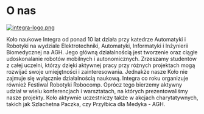 # O nas

[![integra-logo.png](https://i.postimg.cc/T2NmZ0t5/integra-logo.png)](http://www.integra.agh.edu.pl/)

Koło naukowe Integra od ponad 10 lat działa przy katedrze Automatyki i Robotyki na wydziale Elektrotechniki, Automatyki, Informatyki i Inżynierii Biomedycznej na AGH. Jego główną działalnością jest tworzenie oraz ciągłe udoskonalanie robotów mobilnych i autonomicznych. Zrzeszamy studentów z całej uczelni, którzy dzięki aktywnej pracy przy różnych projektach mogą rozwijać swoje umiejętności i zainteresowania. Jednakże nasze Koło nie zajmuje się wyłącznie działalnością naukową. Integra co roku organizuje również Festiwal Robotyki Robocomp. Oprócz tego bierzemy aktywny udział w wielu konferencjach i warsztatach, na których prezentowaliśmy nasze projekty. Koło aktywnie uczestniczy także w akcjach charytatywnych, takich jak Szlachetna Paczka, czy Przyłbica dla Medyka - AGH.
